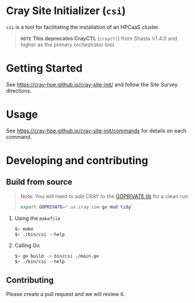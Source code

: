 # Cray Site Initializer (`csi`)

`csi` is a tool for facilitating the installation of an HPCaaS cluster.

> **`NOTE`** **This deprecates CrayCTL** (`crayctl`) from Shasta V1.4.0 and higher as the primary orchestrator tool.

# Getting Started

See https://cray-hpe.github.io/cray-site-init/ and follow the Site Survey directions.

# Usage

See https://cray-hpe.github.io/cray-site-init/commands for details on each command.

# Developing and contributing

## Build from source

> Note: You will need to add CRAY to the [GOPRIVATE lib][1] for a clean run:
> ```bash
> export GOPRIVATE=*.us.cray.com go mod tidy`
> ```

1. Using the `makefile`
    ```bash
    $> make
    $> ./bin/csi --help
    ```
2. Calling Go
    ```bash
    $> go build -o bin/csi ./main.go
    $> ./bin/csi --help
    ```

## Contributing

Please create a pull request and we will review it.

[1]: https://golang.org/cmd/go/#hdr-Module_configuration_for_non_public_modules
